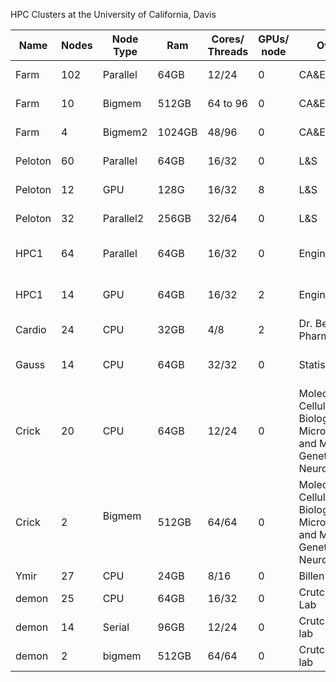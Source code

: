 HPC Clusters at the University of California, Davis 

| Name  | Nodes | Node Type|  Ram | Cores/ Threads | GPUs/ node | Owner | Available to | Contact | 
| ------|------ | ----     | -----| ------------- | -----| ------ | -----| ----|
| Farm  | 102 | Parallel | 64GB |     12/24 | 0 | CA&ES|   All CA&ES affiliates | help@cse.ucdavis.edu| 
| Farm  | 10  | Bigmem   | 512GB | 64 to 96 | 0 | CA&ES | All CA&ES Contributors |help@cse.ucdavis.edu| 
| Farm  | 4   | Bigmem2  | 1024GB | 48/96   | 0 | CA&ES | All CA&ES Contributors |help@cse.ucdavis.edu| 
| Peloton| 60 | Parallel | 64GB | 16/32 | 0 | L&S | All L&S affiliated | help@cse.ucdavis.edu| 
| Peloton| 12 | GPU      | 128G | 16/32 | 8 | L&S | All L&S contributors | help@cse.ucdavis.edu| 
| Peloton| 32 | Parallel2 | 256GB | 32/64 | 0 |  L&S| All L&S contributors |help@cse.ucdavis.edu| 
| HPC1   | 64 | Parallel | 64GB | 16/32 | 0 | Engineering | All Engineering contributors | help@cse.ucdavis.edu | 
| HPC1   | 14 | GPU      | 64GB | 16/32 | 2 | Engineering | All Engineering contributors | help@cse.ucdavis.edu | 
| Cardio | 24 | CPU      | 32GB | 4/8 | 2 | Dr. Bers lab/ Pharmacology | Lab | help@cse.ucdavis.edu | 
| Gauss | 14 | CPU      | 64GB | 32/32 | 0 |Statistics |Any Statistics Affiliate | help@cse.ucdavis.edu | 
| Crick | 20 | CPU      | 64GB | 12/24 | 0 |Molecular& Cellular Biology, Microbiology and Molecular Genetics, Neuroscience|Affliates| help@cse.ucdavis.edu|
| Crick | 2 | Bigmem      | 512GB | 64/64 | 0 |Molecular& Cellular Biology, Microbiology and Molecular Genetics, Neuroscience|Affiliates| help@cse.ucdavis.edu|
| Ymir | 27 | CPU | 24GB | 8/16 | 0 | Billen Lab | Lab | help@cse.ucdavis.edu |
| demon | 25 | CPU | 64GB | 16/32 | 0 | Crutchfield Lab | lab | help@cse.ucdavis.edu | 
| demon | 14 | Serial | 96GB | 12/24 | 0 | Crutchfield lab | lab | help@cse.ucdavis.edu | 
| demon | 2 | bigmem | 512GB | 64/64 | 0 | Crutchfield lab | lab | help@cse.ucdavis.edu | 

